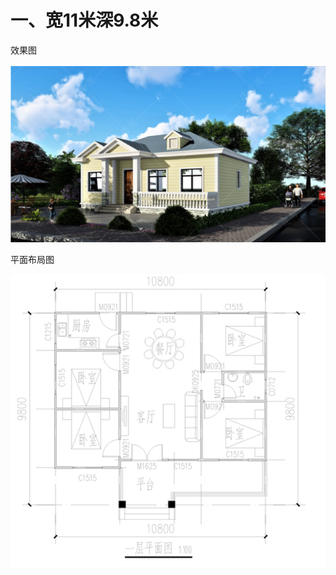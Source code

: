 # 一、宽11米深9.8米

效果图

![1753601227723](./figure/1753601227723.png)

平面布局图

![image-20250727152747781](./figure/image-20250727152747781.png)